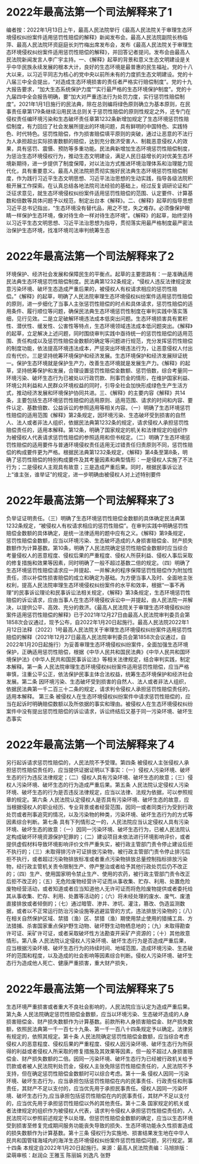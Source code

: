 # 2022年最高法第一个司法解释来了1

编者按：2022年1月13日上午，最高人民法院举行《最高人民法院关于审理生态环境侵权纠纷案件适用惩罚性赔偿的解释》新闻发布会。最高人民法院副院长杨临萍、最高人民法院环资庭庭长刘竹梅出席发布会，发布《最高人民法院关于审理生态环境侵权纠纷案件适用惩罚性赔偿的解释》，并回答记者提问。发布会由最高人民法院新闻发言人李广宇主持。一、《解释》起草的背景和意义生态文明建设是关乎中华民族永续发展的根本大计，良好的生态环境是最普惠的民生福祉。党的十八大以来，以习近平同志为核心的党中央以前所未有的力度抓生态文明建设。党的十八届三中全会提出，“对造成生态环境损害的责任者严格实行赔偿制度”。党的十九大报告要求，“加大生态系统保护力度”“实行最严格的生态环境保护制度”。党的十九届四中全会报告明确，要“加大对严重违法行为处罚力度，实行惩罚性赔偿制度”。2021年1月1日施行的民法典，除在总则编将绿色原则确立为基本原则，在民事责任章第179条继续沿用民法总则关于惩罚性赔偿的原则性规定之外，还专门在侵权责任编环境污染和生态破坏责任章第1232条新增加规定了生态环境惩罚性赔偿制度，有力回应了社会发展所提出的环境问题，具有鲜明的中国特色、实践特色、时代特色。惩罚性赔偿，作为损害赔偿填平原则的突破，通过让恶意的不法行为人承担超出实际损害数额的赔偿，达到充分救济受害人、制裁恶意侵权人的效果，具有惩罚、震慑、预防等多重功能。民法典新增加生态环境惩罚性赔偿制度，为惩治生态环境侵权行为，推动生态文明建设，满足人民日益增长的对优美生态环境新期待，进一步提供了制度保障，对以法治方式推进环境治理体系和治理能力现代化，具有重要意义。最高人民法院把贯彻实施好民法典生态环境惩罚性赔偿制度，作为践行习近平生态文明思想、习近平法治思想的生动实践，指导各级法院积极开展工作探索。在认真总结各地法院司法经验的基础上，经过反复调研论证和广泛征求意见，就生态环境侵权纠纷案件适用惩罚性赔偿的范围、认定要件、计算基数和倍数等具体问题予以规范，制定出台本《解释》。二、《解释》起草的指导思想习近平总书记指出，“生态环境没有替代品，用之不觉，失之难存。必须像保护眼睛一样保护生态环境，像对待生命一样对待生态环境”。《解释》的起草，始终坚持以习近平生态文明思想、习近平法治思想为指导，贯彻落实用最严格制度最严密法治保护生态环境，找准环境司法审判统筹生态

# 2022年最高法第一个司法解释来了2

环境保护、经济社会发展和保障民生的平衡点。起草的主要思路有：一是准确适用民法典生态环境惩罚性赔偿制度。民法典第1232条规定，“侵权人违反法律规定故意污染环境、破坏生态造成严重后果的，被侵权人有权请求相应的惩罚性赔偿。”《解释》的起草，明确了人民法院审理生态环境侵权纠纷案件适用惩罚性赔偿的原则，进一步细化了当事人主张惩罚性赔偿的时点和具体请求，惩罚性赔偿的适用条件、履行顺位等问题，确保民法典生态环境惩罚性制度在审判实践中落实落细，见行见效。二是立足破解环境违法成本低突出问题。生态环境损害具有累积性、潜伏性、缓发性、公害性等特点，生态环境领域违法成本低问题突出。《解释》的起草，立足解决上述问题，同时围绕审判实践中亟待统一的惩罚性赔偿的适用范围、责任构成以及惩罚性赔偿金数额的确定等问题进行规范，充分发挥惩罚性赔偿的制度功能，依法提高环境违法成本，严惩突出环境违法行为，让恶意侵权人付出应有代价。三是坚持统筹环境保护和经济发展。生态环境保护和经济发展辩证统一。保护生态环境就是保护生产力，改善生态环境就是发展生产力。《解释》的起草，坚持统筹保护和发展，合理设置惩罚性赔偿金数额、惩罚倍数，综合考量同一环境污染、破坏生态行为已被处以行政罚款、刑事罚金的情形，在维护国家利益、环境公共利益和人民群众环境权益的同时，引导全社会加快形成绿色生产生活方式，推动经济发展和环境保护协同共进。三、《解释》的主要内容《解释》共14条，主要包括生态环境惩罚性赔偿的适用原则、适用范围、请求的时间和内容、要件认定、基数倍数、公益诉讼的参照适用等相关内容。（一）明确了生态环境惩罚性赔偿的适用范围《解释》第2条规定，因环境污染、生态破坏受到损害的自然人、法人或者非法人组织，依据民法典第1232条的规定，请求侵权人承担惩罚性赔偿责任的，适用本解释。第12条，明确了国家规定的机关和法律规定的组织作为被侵权人代表请求惩罚性赔偿的参照适用和但书规定。（二）明确了生态环境惩罚性赔偿的适用要件与普通环境侵权责任适用无过错责任归责原则不同，惩罚性赔偿的构成要件更为严格。根据民法典第1232条规定，《解释》第4条至第8条，明确了惩罚性赔偿的特别构成要件及其考量因素和典型情形：一是侵权人实施了不法行为；二是侵权人主观具有故意；三是造成严重后果。同时，根据民事诉讼法上“谁主张，谁举证”的规定，进一步明确由被侵权人对上述特别要件

# 2022年最高法第一个司法解释来了3

负举证证明责任。（三）明确了生态环境惩罚性赔偿金数额的具体确定民法典第1232条规定，“被侵权人有权请求相应的惩罚性赔偿”。在审判实践中明确惩罚性赔偿金数额的具体确定，是统一法律适用的题中应有之义。《解释》第9条规定，惩罚性赔偿金数额，应当以环境污染、生态破坏造成的人身损害赔偿金、财产损失数额作为计算基数。第10条，明确了人民法院确定惩罚性赔偿金数额时应当综合考量侵权人的恶意程度、侵权后果的严重程度、侵权人所获利益、侵权人事后采取的修复措施和效果等因素，同时明确了一般不超过基数二倍的规定。（四）明确了生态环境惩罚性赔偿请求应一并提起、一并解决的程序保障惩罚性赔偿作为附加性责任，须以补偿性损害赔偿的成立和确定为基础。为方便当事人及时、全面地主张权利，提高人民法院审理生态环境侵权纠纷案件的水平和效率，根据“一事不再理”的民事诉讼理论和民事诉讼法相关规定，《解释》第3条规定，生态环境惩罚性赔偿的诉讼请求，应由当事人在生态环境侵权诉讼中一并提起，由人民法院一并解决，以提供公平、高效、充分的救济。《最高人民法院关于审理生态环境侵权纠纷案件适用惩罚性赔偿的解释》已于2021年12月27日由最高人民法院审判委员会第1858次会议通过，现予公布，自2022年1月20日起施行。最高人民法院2022年1月12日法释〔2022〕1号最高人民法院关于审理生态环境侵权纠纷案件适用惩罚性赔偿的解释（2021年12月27日最高人民法院审判委员会第1858次会议通过，自2022年1月20日起施行）为妥善审理生态环境侵权纠纷案件，全面加强生态环境保护，正确适用惩罚性赔偿，根据《中华人民共和国民法典》《中华人民共和国环境保护法》《中华人民共和国民事诉讼法》等相关法律规定，结合审判实践，制定本解释。第一条  人民法院审理生态环境侵权纠纷案件适用惩罚性赔偿，应当严格审慎，注重公平公正，依法保护民事主体合法权益，统筹生态环境保护和经济社会发展。第二条  因环境污染、生态破坏受到损害的自然人、法人或者非法人组织，依据民法典第一千二百三十二条的规定，请求判令侵权人承担惩罚性赔偿责任的，适用本解释。   第三条  被侵权人在生态环境侵权纠纷案件中请求惩罚性赔偿的，应当在起诉时明确赔偿数额以及所依据的事实和理由。被侵权人在生态环境侵权纠纷案件中没有提出惩罚性赔偿的诉讼请求，诉讼终结后又基于同一污染环境、破坏生态事实

# 2022年最高法第一个司法解释来了4

另行起诉请求惩罚性赔偿的，人民法院不予受理。第四条  被侵权人主张侵权人承担惩罚性赔偿责任的，应当提供证据证明以下事实：（一）侵权人污染环境、破坏生态的行为违反法律规定；（二）侵权人具有污染环境、破坏生态的故意；（三）侵权人污染环境、破坏生态的行为造成严重后果。第五条  人民法院认定侵权人污染环境、破坏生态的行为是否违反法律规定，应当以法律、法规为依据，可以参照规章的规定。第六条  人民法院认定侵权人是否具有污染环境、破坏生态的故意，应当根据侵权人的职业经历、专业背景或者经营范围，因同一或者同类行为受到行政处罚或者刑事追究的情况，以及污染物的种类，污染环境、破坏生态行为的方式等因素综合判断。第七条  具有下列情形之一的，人民法院应当认定侵权人具有污染环境、破坏生态的故意：（一）因同一污染环境、破坏生态行为，已被人民法院认定构成破坏环境资源保护犯罪的；（二）建设项目未依法进行环境影响评价，或者提供虚假材料导致环境影响评价文件严重失实，被行政主管部门责令停止建设后拒不执行的；（三）未取得排污许可证排放污染物，被行政主管部门责令停止排污后拒不执行，或者超过污染物排放标准或者重点污染物排放总量控制指标排放污染物，经行政主管机关责令限制生产、停产整治或者给予其他行政处罚后仍不改正的；（四）生产、使用国家明令禁止生产、使用的农药，被行政主管部门责令改正后拒不改正的；（五）无危险废物经营许可证而从事收集、贮存、利用、处置危险废物经营活动，或者知道或者应当知道他人无许可证而将危险废物提供或者委托给其从事收集、贮存、利用、处置等活动的；（六）将未经处理的废水、废气、废渣直接排放或者倾倒的；（七）通过暗管、渗井、渗坑、灌注，篡改、伪造监测数据，或者以不正常运行防治污染设施等逃避监管的方式，违法排放污染物的；（八）在相关自然保护区域、禁猎（渔）区、禁猎（渔）期使用禁止使用的猎捕工具、方法猎捕、杀害国家重点保护野生动物、破坏野生动物栖息地的；（九）未取得勘查许可证、采矿许可证，或者采取破坏性方法勘查开采矿产资源的；（十）其他故意情形。第八条  人民法院认定侵权人污染环境、破坏生态行为是否造成严重后果，应当根据污染环境、破坏生态行为的持续时间、地域范围，造成环境污染、生态破坏的范围和程度，以及造成的社会影响等因素综合判断。侵权人污染环境、破坏生态行为造成他人死亡、健康严重损害，重大财产损失，

# 2022年最高法第一个司法解释来了5

生态环境严重损害或者重大不良社会影响的，人民法院应当认定为造成严重后果。第九条  人民法院确定惩罚性赔偿金数额，应当以环境污染、生态破坏造成的人身损害赔偿金、财产损失数额作为计算基数。前款所称人身损害赔偿金、财产损失数额，依照民法典第一千一百七十九条、第一千一百八十四条规定予以确定。法律另有规定的，依照其规定。第十条  人民法院确定惩罚性赔偿金数额，应当综合考虑侵权人的恶意程度、侵权后果的严重程度、侵权人因污染环境、破坏生态行为所获得的利益或者侵权人所采取的修复措施及其效果等因素，但一般不超过人身损害赔偿金、财产损失数额的二倍。因同一污染环境、破坏生态行为已经被行政机关给予罚款或者被人民法院判处罚金，侵权人主张免除惩罚性赔偿责任的，人民法院不予支持，但在确定惩罚性赔偿金数额时可以综合考虑。第十一条  侵权人因同一污染环境、破坏生态行为，应当承担包括惩罚性赔偿在内的民事责任、行政责任和刑事责任，其财产不足以支付的，应当优先用于承担民事责任。侵权人因同一污染环境、破坏生态行为,应当承担包括惩罚性赔偿在内的民事责任，其财产不足以支付的，应当优先用于承担惩罚性赔偿以外的其他责任。第十二条  国家规定的机关或者法律规定的组织作为被侵权人代表，请求判令侵权人承担惩罚性赔偿责任的，人民法院可以参照前述规定予以处理。但惩罚性赔偿金数额的确定，应当以生态环境受到损害至修复完成期间服务功能丧失导致的损失、生态环境功能永久性损害造成的损失数额作为计算基数。第十三条  侵权行为实施地、损害结果发生地在中华人民共和国管辖海域内的海洋生态环境侵权纠纷案件惩罚性赔偿问题，另行规定。第十四条  本规定自2022年1月20日起施行。来源：最高人民法院责编：马旭排版：梁萌审核：赵润众 王雅玉 陈丽娟 刘逸凡 张野


